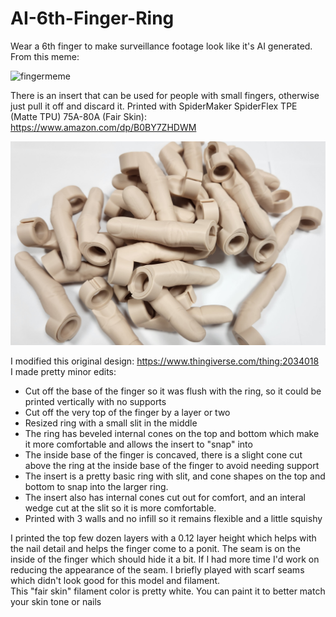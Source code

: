 # AI-6th-Finger-Ring
Wear a 6th finger to make surveillance footage look like it's AI generated. From this meme:

![fingermeme](https://i.imgur.com/DYUaAV9.jpeg)

There is an insert that can be used for people with small fingers, otherwise just pull it off and discard it.
Printed with SpiderMaker SpiderFlex TPE (Matte TPU) 75A-80A (Fair Skin): https://www.amazon.com/dp/B0BY7ZHDWM

![finger rings picture](fingers.jpg)

I modified this original design: https://www.thingiverse.com/thing:2034018  
I made pretty minor edits:
* Cut off the base of the finger so it was flush with the ring, so it could be printed vertically with no supports
* Cut off the very top of the finger by a layer or two
* Resized ring with a small slit in the middle
* The ring has beveled internal cones on the top and bottom which make it more comfortable and allows the insert to "snap" into
* The inside base of the finger is concaved, there is a slight cone cut above the ring at the inside base of the finger to avoid needing support
* The insert is a pretty basic ring with slit, and cone shapes on the top and bottom to snap into the larger ring.
* The insert also has internal cones cut out for comfort, and an interal wedge cut at the slit so it is more comfortable.
* Printed with 3 walls and no infill so it remains flexible and a little squishy

I printed the top few dozen layers with a 0.12 layer height which helps with the nail detail and helps the finger come to a ponit. The seam is on the inside of the finger which should hide it a bit. If I had more time I'd work on reducing the appearance of the seam. I briefly played with scarf seams which didn't look good for this model and filament.   
This "fair skin" filament color is pretty white. You can paint it to better match your skin tone or nails
